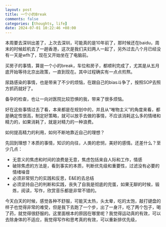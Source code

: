 ```yaml
---
layout: post
title: 一个小的Break
comments: false
categories: [thoughts, life]
date: 2024-07-01 10:22:46 +08:00
---
```


本周要去深圳出差了，上次去深圳，可能真的是10年前了，那时候还在baidu，周末的时候趁机去了一趟香港，这次是我们夫妇两人一起了，另外过去八个月已经没有一天是wfh了，现在又开始坐在了电脑前。

买房子的事情，算是一个小的break，车位和房子，都顺利完成了，尤其是从五月底开始等待北京出政策，一直到现在。其中过程确实有一点点煎熬。

尿路感染的事情，也是带来了不少的烦恼，在跟自己的bias斗争了，按照SOP去照方抓药就好了。

备孕的检查，也让一向对医院比较恐惧的我，带来了很多烦恼。

好在这些事情过去了看，本来都是在规划中的，并且从“唯物主义”的角度来看，都是确定性很高，制定好策略，就可以放手去做的事情，不应该消耗这么多的情绪和精力的，如果消耗了，就是对精力的一种浪费。

如何提高精力的利用，如何不断地靠近自己的理想？

先回到理想？本质的事情，知识的向往，人类的悲悯，美好的感情。还差什么？至少几点：
- 无意义的焦虑和时间的浪费是无意，焦虑包括来自人际和工作，情感
- 破除焦虑的方法是，看到事实的本质，判断优先级和重要性，过滤没有必要的情绪噪音
- 必须非常努力的实践和反思，E&E的去总结
- 必须坚持自己的判断和实践，丧失了自我是彻底的完蛋，如果无聊的时候，锻炼，阅读，写作，欣赏音乐都是非常不错的。

今天白天的时候，感觉各种不舒服，可能天太热，头太晕，吃的太饱，敲打键盘的样子也觉得非常的难受，但是我下去跑了一个步，出了一身汗，吃了两个包子，喝了药，就觉得很舒服的。这里面根本的原因在哪里呢？我觉得运动真的有效，可以去除身体的不适应，我觉得写作和思考真的有效，可以重新排优先级，